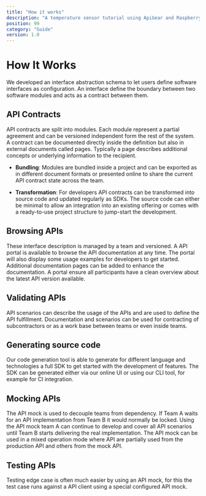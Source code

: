 ```yaml
---
title: "How it works"
description: "A temperature sensor tutorial using ApiGear and Raspberry Pi"
position: 99
category: "Guide"
version: 1.0
---
```


# How It Works

We developed an interface abstraction schema to let users define software interfaces as configuration. An interface define the boundary between two software modules and acts as a contract between them.

## API Contracts

API contracts are split into modules. Each module represent a partial agreement and can be versioned independent form the rest of the system. A contract can be documented directly inside the definition but also in external documents called pages. Typically a page describes additional concepts or underlying information to the recipient.

- **Bundling**: Modules are bundled inside a project and can be exported as in different document formats or presented online to share the current API contract state across the team.

- **Transformation**: For developers API contracts can be transformed into source code and updated regularly as SDKs. The source code can either be minimal to allow an integration into an existing offering or comes with a ready-to-use project structure to jump-start the development.

## Browsing APIs

These interface description is managed by a team and versioned. A API portal is available to browse the API documentation at any time. The portal will also display some usage examples for developers to get started. Additional documentation pages can be added to enhance the documentation. A portal ensure all participants have a clean overview about the latest API version available.

## Validating APIs

API scenarios can describe the usage of the APIs and are used to define the API fulfillment. Documentation and scenarios can be used for contracting of subcontractors or as a work base between teams or even inside teams.

## Generating source code

Our code generation tool is able to generate for different language and technologies a full SDK to get started with the development of features. The SDK can be generated either via our online UI or using our CLI tool, for example for CI integration.

## Mocking APIs

The API mock is used to decouple teams from dependency. If Team A waits for an API implementation from Team B it would normally be locked. Using the API mock team A can continue to develop and cover all API scenarios until Team B starts delivering the real implementation. The API mock can be used in a mixed operation mode where API are partially used from the production API and others from the mock API.

## Testing APIs

Testing edge case is often much easier by using an API mock, for this the test case runs against a API client using a special configured API mock.
